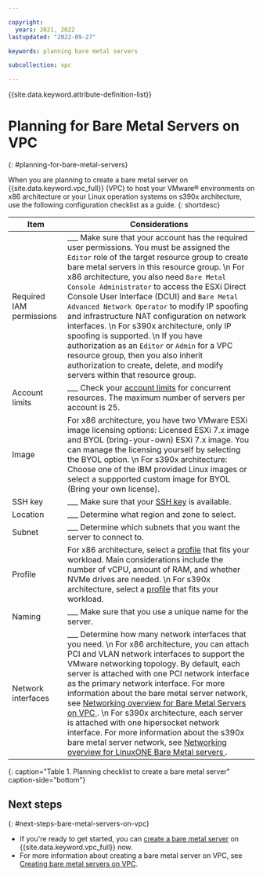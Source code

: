 ```yaml
---

copyright:
  years: 2021, 2022
lastupdated: "2022-09-27"

keywords: planning bare metal servers

subcollection: vpc

---
```


{{site.data.keyword.attribute-definition-list}}

# Planning for Bare Metal Servers on VPC
{: #planning-for-bare-metal-servers}

When you are planning to create a bare metal server on {{site.data.keyword.vpc_full}} (VPC) to host your VMware&reg; environments on x86 architecture or your Linux operation systems on s390x architecture, use the following configuration checklist as a guide.
{: shortdesc}

| Item | Considerations |
|----------|---------|
| Required IAM permissions | ___ Make sure that your account has the required user permissions. You must be assigned the `Editor` role of the target resource group to create bare metal servers in this resource group.  \n For x86 architecture, you also need `Bare Metal Console Administrator` to access the ESXi Direct Console User Interface (DCUI) and `Bare Metal Advanced Network Operator` to modify IP spoofing and infrastructure NAT configuration on network interfaces.  \n For s390x architecture, only IP spoofing is supported.  \n If you have authorization as an `Editor` or `Admin` for a VPC resource group, then you also inherit authorization to create, delete, and modify servers within that resource group. |
| Account limits | ___ Check your [account limits](/docs/vpc?topic=vpc-quotas#service-limits) for concurrent resources. The maximum number of servers per account is 25. |
| Image | For x86 architecture, you have two VMware ESXi image licensing options: Licensed ESXi 7.x image and BYOL (bring-your-own) ESXi 7.x image. You can manage the licensing yourself by selecting the BYOL option.  \n For s390x architecture: Choose one of the IBM provided Linux images or select a suppported custom image for BYOL (Bring your own license). |
| SSH key | ___ Make sure that your [SSH key](/docs/vpc?topic=vpc-ssh-keys#ssh-keys) is available. |
| Location | ___ Determine what region and zone to select. |
| Subnet | ___ Determine which subnets that you want the server to connect to. |
| Profile | For x86 architecture, select a [profile](/docs/vpc?topic=vpc-bare-metal-servers-profile) that fits your workload. Main considerations include the number of vCPU, amount of RAM, and whether NVMe drives are needed.  \n For s390x architecture, select a [profile](/docs/vpc?topic=vpc-linuxone-bare-metal-servers-profile) that fits your workload. |
| Naming | ___ Make sure that you use a unique name for the server. |
| Network interfaces | ___ Determine how many network interfaces that you need.  \n For x86 architecture, you can attach PCI and VLAN network interfaces to support the VMware networking topology. By default, each server is attached with one PCI network interface as the primary network interface. For more information about the bare metal server network, see [Networking overview for Bare Metal Servers on VPC ](/docs/vpc?topic=vpc-bare-metal-servers-network).  \n For s390x architecture, each server is attached with one hipersocket network interface. For more information about the s390x bare metal server network, see [Networking overview for LinuxONE Bare Metal servers ](/docs/vpc?topic=vpc-linuxone-bare-metal-servers-network).</li></ul>|
{: caption="Table 1. Planning checklist to create a bare metal server" caption-side="bottom"}

## Next steps
{: #next-steps-bare-metal-servers-on-vpc}

* If you're ready to get started, you can [create a bare metal server](/vpc-ext/provision/bm) on {{site.data.keyword.vpc_full}} now.
* For more information about creating a bare metal server on VPC, see [Creating bare metal servers on VPC](/docs/vpc?topic=vpc-creating-bare-metal-servers).
